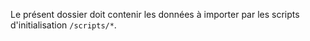 Le présent dossier doit contenir les données à importer par les scripts d'initialisation ```/scripts/*```.